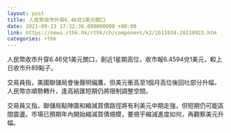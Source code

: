 ```yaml
---
layout: post
title: 人民幣收市升穿6.46兌1美元關口
date: 2021-09-23 17:32:36.000000000 +08:00
link: https://news.rthk.hk/rthk/ch/component/k2/1611934-20210923.htm
categories: rthk
---
```


人民幣收市升穿6.46兌1美元關口，創近1星期高位，收市報6.4594兌1美元，較上日收市升89點子。

交易員指，美國聯儲局會後聲明偏鷹，但美元衝高至1個月高位後回吐部分升幅，人民幣亦順勢轉升，逢高結匯短期仍將限制調整空間。

交易員又指，聯儲局點陣圖和縮減買債路徑將有利美元中期走強，但短期仍可能區間震盪。市場已預期年內開始縮減買債規模，要視乎縮減進度如何，再觀察美元升幅。
